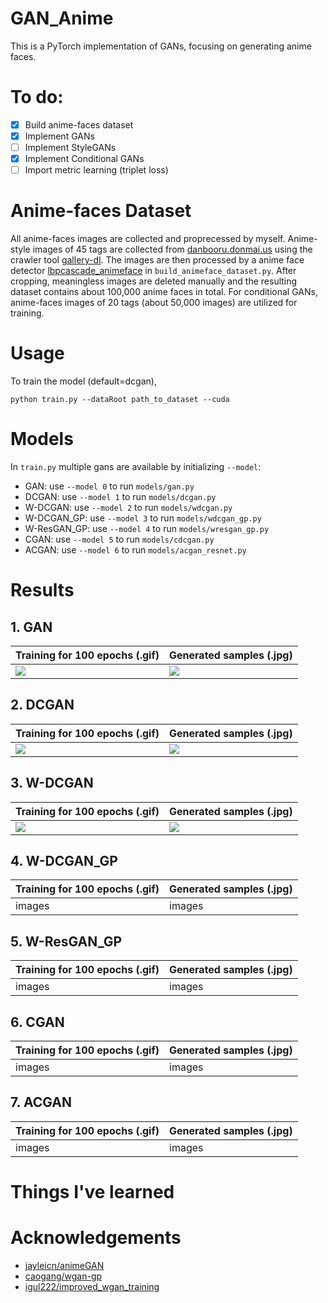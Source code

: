 # GAN_Anime
This is a PyTorch implementation of GANs, focusing on generating anime faces.

# To do:
- [x] Build anime-faces dataset
- [x] Implement GANs
- [ ] Implement StyleGANs
- [x] Implement Conditional GANs
- [ ] Import metric learning (triplet loss) 
 
# Anime-faces Dataset
All anime-faces images are collected and proprecessed by myself. Anime-style images of 45 tags are collected from [danbooru.donmai.us](https://danbooru.donmai.us/) using the crawler tool [gallery-dl](https://github.com/mikf/gallery-dl). The images are then processed by a anime face detector [lbpcascade_animeface](https://github.com/nagadomi/lbpcascade_animeface) in `build_animeface_dataset.py`. After cropping, meaningless images are deleted manually and the resulting dataset contains about 100,000 anime faces in total. For conditional GANs, anime-faces images of 20 tags (about 50,000 images) are utilized for training.

# Usage
To train the model (default=dcgan),
```
python train.py --dataRoot path_to_dataset --cuda
```

# Models
In `train.py` multiple gans are available by initializing `--model`:
- GAN: use `--model 0` to run `models/gan.py`
- DCGAN: use `--model 1` to run `models/dcgan.py`
- W-DCGAN: use `--model 2` to run `models/wdcgan.py`
- W-DCGAN_GP: use `--model 3` to run `models/wdcgan_gp.py`
- W-ResGAN_GP: use `--model 4` to run `models/wresgan_gp.py`
- CGAN: use `--model 5` to run `models/cdcgan.py`
- ACGAN: use `--model 6` to run `models/acgan_resnet.py`

# Results
## 1. GAN

Training for 100 epochs (.gif) | Generated samples (.jpg) 
 -------- |-----------
![](https://github.com/bhy0v587/GAN_Anime/blob/main/resources/gif/GAN.gif) | ![](https://github.com/bhy0v587/GAN_Anime/blob/main/resources/image/GAN.jpg) 
 
## 2. DCGAN

Training for 100 epochs (.gif) | Generated samples (.jpg) 
 -------- |-----------
![](https://github.com/bhy0v587/GAN_Anime/blob/main/resources/gif/DCGAN.gif) | ![](https://github.com/bhy0v587/GAN_Anime/blob/main/resources/image/DCGAN.jpg) 
 
## 3. W-DCGAN

Training for 100 epochs (.gif) | Generated samples (.jpg) 
 -------- |-----------
![](https://github.com/bhy0v587/GAN_Anime/blob/main/resources/gif/WGAN.gif) | ![](https://github.com/bhy0v587/GAN_Anime/blob/main/resources/image/WGAN.jpg) 
 
## 4. W-DCGAN_GP

Training for 100 epochs (.gif) | Generated samples (.jpg) 
 -------- |-----------
 images | images 
 
## 5. W-ResGAN_GP

Training for 100 epochs (.gif) | Generated samples (.jpg) 
 -------- |-----------
 images | images 
 
## 6. CGAN

Training for 100 epochs (.gif) | Generated samples (.jpg) 
 -------- |-----------
 images | images 
 
## 7. ACGAN

Training for 100 epochs (.gif) | Generated samples (.jpg) 
 -------- |-----------
 images | images 
 

# Things I've learned

# Acknowledgements
- [jayleicn/animeGAN](https://github.com/jayleicn/animeGAN)
- [caogang/wgan-gp](https://github.com/caogang/wgan-gp)
- [igul222/improved_wgan_training](https://github.com/igul222/improved_wgan_training)
